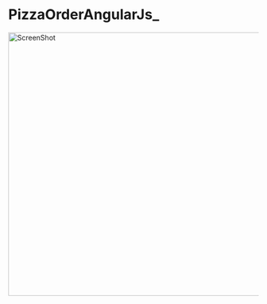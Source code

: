 # PizzaOrderAngularJs_

<img width="531" alt="ScreenShot" src="https://github.com/JeloH/PizzaOrderAngularJs_/assets/11020050/566132c3-9704-4fd6-a7a1-5340c72a8203">
